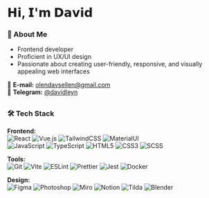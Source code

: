 # 𝗛𝗶, 𝗜'𝗺 𝗗𝗮𝘃𝗶𝗱

### 👋 About Me
- Frontend developer
- Proficient in UX/UI design  
- Passionate about creating user-friendly, responsive, and visually appealing web interfaces  

📩 **E-mail:** olendavsellen@gmail.com  
💬 **Telegram:** [@davidleyn](https://t.me/davidleyn)  

##

### 🛠 Tech Stack

**Frontend:**  
![React](https://img.shields.io/badge/React-61DAFB?style=flat&logo=react&logoColor=000)
![Vue.js](https://img.shields.io/badge/Vue.js-4FC08D?style=flat&logo=vue.js&logoColor=fff)
![TailwindCSS](https://img.shields.io/badge/TailwindCSS-38B2AC?style=flat&logo=tailwind-css&logoColor=fff)
![MaterialUI](https://img.shields.io/badge/Material_UI-007FFF?style=flat&logo=mui&logoColor=fff)  
![JavaScript](https://img.shields.io/badge/JavaScript-F7DF1E?style=flat&logo=javascript&logoColor=000)
![TypeScript](https://img.shields.io/badge/TypeScript-3178C6?style=flat&logo=typescript&logoColor=fff)
![HTML5](https://img.shields.io/badge/HTML5-E34F26?style=flat&logo=html5&logoColor=fff)
![CSS3](https://img.shields.io/badge/CSS3-1572B6?style=flat&logo=css3&logoColor=fff)
![SCSS](https://img.shields.io/badge/SCSS-CC6699?style=flat&logo=sass&logoColor=fff)


**Tools:**  
![Git](https://img.shields.io/badge/Git-F05032?style=flat&logo=git&logoColor=white) 
![Vite](https://img.shields.io/badge/Vite-646CFF?style=flat&logo=vite&logoColor=white) 
![ESLint](https://img.shields.io/badge/ESLint-4B32C3?style=flat&logo=eslint&logoColor=white) 
![Prettier](https://img.shields.io/badge/Prettier-F7B93E?style=flat&logo=prettier&logoColor=black) 
![Jest](https://img.shields.io/badge/Jest-C21325?style=flat&logo=jest&logoColor=white) 
![Docker](https://img.shields.io/badge/Docker-2496ED?style=flat&logo=docker&logoColor=white)

**Design:**  
![Figma](https://img.shields.io/badge/Figma-F24E1E?style=flat&logo=figma&logoColor=white) 
![Photoshop](https://img.shields.io/badge/Photoshop-31A8FF?style=flat) 
![Miro](https://img.shields.io/badge/Miro-000000?style=flat&logo=miro&logoColor=white) 
![Notion](https://img.shields.io/badge/Notion-000000?style=flat&logo=notion&logoColor=white) 
![Tilda](https://img.shields.io/badge/Tilda-FF5733?style=flat) 
![Blender](https://img.shields.io/badge/Blender-F5792A?style=flat&logo=blender&logoColor=white)
